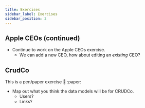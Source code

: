 ```yaml
---
title: Exercises
sidebar_label: Exercises
sidebar_position: 2
---
```


<!-- markdownlint-disable no-inline-html no-trailing-punctuation -->

## Apple CEOs (continued)

- Continue to work on the Apple CEOs exercise.
  - We can add a new CEO, how about editing an _existing_ CEO?

## CrudCo

This is a pen/paper exercise :pencil: :paper:

- Map out what you think the data models will be for CRUDCo.
  - Users?
  - Links?
